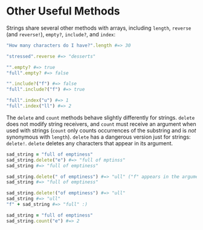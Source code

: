 # Other Useful Methods

Strings share several other methods with arrays, including `length`, `reverse`
(and `reverse!`), `empty?`, `include?`, and `index`:

```ruby
"How many characters do I have?".length #=> 30

"stressed".reverse #=> "desserts"

"".empty? #=> true
"full".empty? #=> false

"".include?("f") #=> false
"full".include?("f") #=> true

"full".index("u") #=> 1
"full".index("ll") #=> 2
```

The `delete` and `count` methods behave slightly differently for strings.
`delete` does not modify string receivers, and `count` must receive an argument
when used with strings (`count` only counts occurrences of the substring and is
*not* synonymous with `length`). `delete` has a dangerous version just for
strings: `delete!`. `delete` deletes any characters that appear in its argument.

```ruby
sad_string = "full of emptiness"
sad_string.delete("e") #=> "full of mptinss"
sad_string #=> "full of emptiness"

sad_string.delete(" of emptiness") #=> "ull" ("f" appears in the argument)
sad_string #=> "full of emptiness"

sad_string.delete!("of emptiness") #=> "ull"
sad_string #=> "ull"
"f" + sad_string #=> "full" :)

sad_string = "full of emptiness"
sad_string.count("e") #=> 2
```
